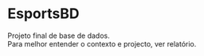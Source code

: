 # EsportsBD

Projeto final de base de dados.\
Para melhor entender o contexto e projecto, ver relatório.



